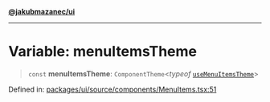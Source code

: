 [**@jakubmazanec/ui**](../README.md)

---

# Variable: menuItemsTheme

> `const` **menuItemsTheme**: `ComponentTheme`\<_typeof_
> [`useMenuItemsTheme`](useMenuItemsTheme.md)\>

Defined in:
[packages/ui/source/components/MenuItems.tsx:51](https://github.com/jakubmazanec/tools/blob/c36a857a499e2c0c4f38fc4405cb987b357adf10/packages/ui/source/components/MenuItems.tsx#L51)
